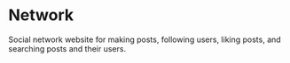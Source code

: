 # Network
Social network website for making posts, following users, liking posts, and searching posts and their users.
